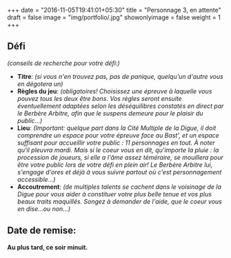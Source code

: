 +++
date = "2016-11-05T19:41:01+05:30"
title = "Personnage 3, en attente"
draft = false
image = "img/portfolio/.jpg"
showonlyimage = false
weight = 1
+++

<!--more-->

## Défi
*(conseils de recherche pour votre défi:)*
- **Titre**: *(si vous n'en trouvez pas, pas de panique, quelqu'un d'autre vous en dégotera un)*
- **Règles du jeu**: *(obligatoires! Choisissez une épreuve à laquelle vous pouvez tous les deux être bons. Vos règles seront ensuite éventuellement adaptées selon les déséquilibres constatés en direct par le Berbère Arbitre, afin que le suspens demeure pour le plaisir du public...)*
- **Lieu**: *(Important: quelque part dans la Cité Multiple de la Digue, il doit comprendre un espace pour votre épreuve face au Bast', et un espace suffisant pour accueillir votre public : 11 personnages en tout. À noter qu'il pleuvra mardi. Mais si le coeur vous en dit, qu'importe la pluie : la procession de joueurs, si elle a l'âme assez téméraire, se mouillera pour être votre public lors de votre défi en plein air! Le Berbère Arbitre lui, s'engage d'ores et déjà à vous suivre partout où c'est personnagement accessible...)*
- **Accoutrement**: *(de multiples talents se cachent dans le voisinage de la Digue pour vous aider à constituer votre plus belle tenue et vos plus beaux traits maquillés. Songez à demander de l'aide, que le coeur vous en dise...ou non...)*

## Date de remise:
**Au plus tard, ce soir minuit.**
